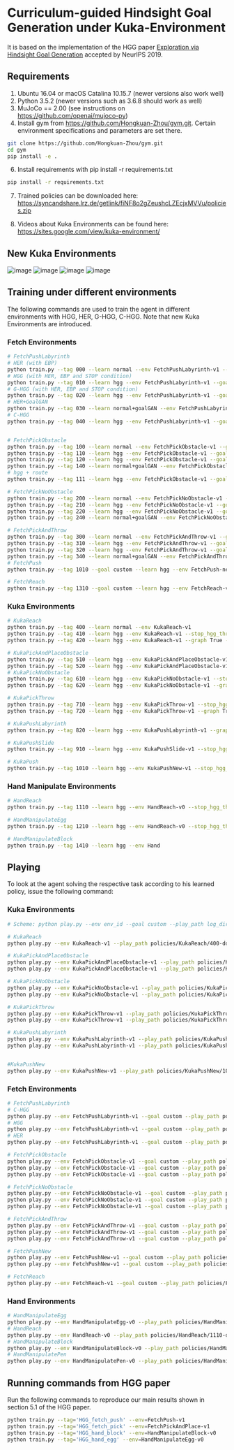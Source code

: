 # Curriculum-guided Hindsight Goal Generation under Kuka-Environment

It is based on the implementation of the HGG paper [Exploration via Hindsight Goal Generation](http://arxiv.org/abs/1906.04279) accepted by NeurIPS 2019.



## Requirements
1. Ubuntu 16.04 or macOS Catalina 10.15.7 (newer versions also work well) 
2. Python 3.5.2 (newer versions such as 3.6.8 should work as well)
3. MuJoCo == 2.00 (see instructions on https://github.com/openai/mujoco-py)
4. Install gym from https://github.com/Hongkuan-Zhou/gym.git. Certain environment specifications and parameters are set there. 


```bash
git clone https://github.com/Hongkuan-Zhou/gym.git
cd gym
pip install -e . 
```

6. Install requirements with pip install -r requirements.txt
```bash
pip install -r requirements.txt
```

7. Trained policies can be downloaded here: 
https://syncandshare.lrz.de/getlink/fiNF8o2gZeushcLZEcjxMVVu/policies.zip
   
8. Videos about Kuka Environments can be found here:
https://sites.google.com/view/kuka-environment/
   

## New Kuka Environments
![image](https://github.com/Hongkuan-Zhou/C-HGG/blob/main/Image/KukaReach.png)
![image](https://github.com/Hongkuan-Zhou/C-HGG/blob/main/Image/KukaPush.png)
![image](https://github.com/Hongkuan-Zhou/C-HGG/blob/main/Image/KukaPickNoObstacle.png)
![image](https://github.com/Hongkuan-Zhou/C-HGG/blob/main/Image/KukaPickObstacle.png)
## Training under different environments

The following commands are used to train the agent in different environments with HGG, HER, G-HGG, C-HGG.
Note that new Kuka Environments are introduced.

### Fetch Environments
```bash
# FetchPushLabyrinth
# HER (with EBP)
python train.py --tag 000 --learn normal --env FetchPushLabyrinth-v1 --goal custom 
# HGG (with HER, EBP and STOP condition)
python train.py --tag 010 --learn hgg --env FetchPushLabyrinth-v1 --goal custom --stop_hgg_threshold 0.3
# G-HGG (with HER, EBP and STOP condition)
python train.py --tag 020 --learn hgg --env FetchPushLabyrinth-v1 --goal custom --graph True --n_x 31 --n_y 31 --n_z 11 --stop_hgg_threshold 0.3 
# HER+GoalGAN
python train.py --tag 030 --learn normal+goalGAN --env FetchPushLabyrinth-v1 --goal custom
# C-HGG
python train.py --tag 040 --learn hgg --env FetchPushLabyrinth-v1 --goal custom --stop_hgg_threshold 0.3 --curriculum True


# FetchPickObstacle
python train.py --tag 100 --learn normal --env FetchPickObstacle-v1 --goal custom 
python train.py --tag 110 --learn hgg --env FetchPickObstacle-v1 --goal custom --stop_hgg_threshold 0.3
python train.py --tag 120 --learn hgg --env FetchPickObstacle-v1 --goal custom --graph True --n_x 31 --n_y 31 --n_z 11 --stop_hgg_threshold 0.3
python train.py --tag 140 --learn normal+goalGAN --env FetchPickObstacle-v1 --goal custom
# hgg + route
python train.py --tag 111 --learn hgg --env FetchPickObstacle-v1 --goal custom --stop_hgg_threshold 0.5 --route True 

# FetchPickNoObstacle
python train.py --tag 200 --learn normal --env FetchPickNoObstacle-v1 --goal custom 
python train.py --tag 210 --learn hgg --env FetchPickNoObstacle-v1 --goal custom --stop_hgg_threshold 0.3
python train.py --tag 220 --learn hgg --env FetchPickNoObstacle-v1 --goal custom --graph True --n_x 31 --n_y 31 --n_z 11 --stop_hgg_threshold 0.3
python train.py --tag 240 --learn normal+goalGAN --env FetchPickNoObstacle-v1 --goal custom

# FetchPickAndThrow
python train.py --tag 300 --learn normal --env FetchPickAndThrow-v1 --goal custom 
python train.py --tag 310 --learn hgg --env FetchPickAndThrow-v1 --goal custom --stop_hgg_threshold 0.9
python train.py --tag 320 --learn hgg --env FetchPickAndThrow-v1 --goal custom --graph True --n_x 51 --n_y 51 --n_z 7 --stop_hgg_threshold 0.9
python train.py --tag 340 --learn normal+goalGAN --env FetchPickAndThrow-v1 --goal custom
# FetchPush
python train.py --tag 1010 --goal custom --learn hgg --env FetchPush-new-v1 --stop_hgg_threshold 0.3 --epoch 20

# FetchReach
python train.py --tag 1310 --goal custom --learn hgg --env FetchReach-v1 --stop_hgg_threshold 0.3 --epoch 20

```
### Kuka Environments
```bash
# KukaReach
python train.py --tag 400 --learn normal --env KukaReach-v1 
python train.py --tag 410 --learn hgg --env KukaReach-v1 --stop_hgg_threshold 0.3
python train.py --tag 420 --learn hgg --env KukaReach-v1 --graph True --n_x 51 --n_y 51 --n_z 7 --stop_hgg_threshold 0.9

# KukaPickAndPlaceObstacle
python train.py --tag 510 --learn hgg --env KukaPickAndPlaceObstacle-v1 --stop_hgg_threshold 0.3
python train.py --tag 520 --learn hgg --env KukaPickAndPlaceObstacle-v1 --graph True --n_x 51 --n_y 51 --n_z 15 --stop_hgg_threshold 0.9
# KukaPickNoObstacle
python train.py --tag 610 --learn hgg --env KukaPickNoObstacle-v1 --stop_hgg_threshold 0.3
python train.py --tag 620 --learn hgg --env KukaPickNoObstacle-v1 --graph True --n_x 51 --n_y 51 --n_z 15 --stop_hgg_threshold 0.9

# KukaPickThrow
python train.py --tag 710 --learn hgg --env KukaPickThrow-v1 --stop_hgg_threshold 0.3 --epoch 30
python train.py --tag 720 --learn hgg --env KukaPickThrow-v1 --graph True --n_x 51 --n_y 51 --n_z 7 --stop_hgg_threshold 0.9 --epoch 30

# KukaPushLabyrinth
python train.py --tag 820 --learn hgg --env KukaPushLabyrinth-v1 --graph True --n_x 51 --n_y 51 --n_z 7 --stop_hgg_threshold 0.9

# KukaPushSlide
python train.py --tag 910 --learn hgg --env KukaPushSlide-v1 --stop_hgg_threshold 0.3 --epoch 20

# KukaPush
python train.py --tag 1010 --learn hgg --env KukaPushNew-v1 --stop_hgg_threshold 0.3 --epoch 20
```

### Hand Manipulate Environments
```bash
# HandReach
python train.py --tag 1110 --learn hgg --env HandReach-v0 --stop_hgg_threshold 0.3 --epoch 20

# HandManipulateEgg
python train.py --tag 1210 --learn hgg --env HandReach-v0 --stop_hgg_threshold 0.3 --epoch 20

# HandManipulateBlock
python train.py --tag 1410 --learn hgg --env Hand 
```

## Playing 

To look at the agent solving the respective task according to his learned policy, issue the following command:

### Kuka Environments
```bash
# Scheme: python play.py --env env_id --goal custom --play_path log_dir --play_epoch <epoch number, latest or best>

# KukaReach
python play.py --env KukaReach-v1 --play_path policies/KukaReach/400-ddpg-KukaReach-v1-normal --play_epoch best

# KukaPickAndPlaceObstacle
python play.py --env KukaPickAndPlaceObstacle-v1 --play_path policies/KukaPickAndPlaceObstacle/520-ddpg-KukaPickAndPlaceObstacle-v1-hgg-graph-stop --play_epoch best
python play.py --env KukaPickAndPlaceObstacle-v1 --play_path policies/KukaPickAndPlaceObstacle/510-ddpg-KukaPickAndPlaceObstacle-v1-hgg-stop --play_epoch best

# KukaPickNoObstacle
python play.py --env KukaPickNoObstacle-v1 --play_path policies/KukaPickNoObstacle/610-ddpg-KukaPickNoObstacle-v1-hgg-stop --play_epoch best
python play.py --env KukaPickNoObstacle-v1 --play_path policies/KukaPickNoObstacle/620-ddpg-KukaPickNoObstacle-v1-hgg-graph-stop --play_epoch best

# KukaPickThrow
python play.py --env KukaPickThrow-v1 --play_path policies/KukaPickThrow/710-ddpg-KukaPickThrow-v1-hgg-stop --play_epoch best
python play.py --env KukaPickThrow-v1 --play_path policies/KukaPickThrow/720-ddpg-KukaPickThrow-v1-hgg-graph-stop --play_epoch best

# KukaPushLabyrinth
python play.py --env KukaPushLabyrinth-v1 --play_path policies/KukaPushLabyrinth/810-ddpg-KukaPushLabyrinth-v1-hgg-stop --play_epoch best
python play.py --env KukaPushLabyrinth-v1 --play_path policies/KukaPushLabyrinth/820-ddpg-KukaPushLabyrinth-v1-hgg-graph-stop --play_epoch best


#KukaPushNew
python play.py --env KukaPushNew-v1 --play_path policies/KukaPushNew/1010-ddpg-KukaPushNew-v1-hgg-stop --play_epoch best

```
### Fetch Environments
```bash
# FetchPushLabyrinth
# C-HGG
python play.py --env FetchPushLabyrinth-v1 --goal custom --play_path policies/FetchPushLabyrinth/020-ddpg-FetchPushLabyrinth-v1-hgg-graph-stop-curriculum --play_epoch best
# HGG
python play.py --env FetchPushLabyrinth-v1 --goal custom --play_path policies/FetchPushLabyrinth/010-ddpg-FetchPushLabyrinth-v1-hgg-stop --play_epoch best
# HER
python play.py --env FetchPushLabyrinth-v1 --goal custom --play_path policies/FetchPushLabyrinth/000-ddpg-FetchPushLabyrinth-v1-normal --play_epoch best

# FetchPickObstacle
python play.py --env FetchPickObstacle-v1 --goal custom --play_path policies/FetchPickObstacle/100-ddpg-FetchPickObstacle-v1-normal --play_epoch best
python play.py --env FetchPickObstacle-v1 --goal custom --play_path policies/FetchPickObstacle/110-ddpg-FetchPickObstacle-v1-hgg-stop --play_epoch best
python play.py --env FetchPickObstacle-v1 --goal custom --play_path policies/FetchPickObstacle/120-ddpg-FetchPickObstacle-v1-hgg-graph-stop-curriculum --play_epoch best

# FetchPickNoObstacle
python play.py --env FetchPickNoObstacle-v1 --goal custom --play_path policies/FetchPickNoObstacle/200-ddpg-FetchPickNoObstacle-v1-normal --play_epoch best
python play.py --env FetchPickNoObstacle-v1 --goal custom --play_path policies/FetchPickNoObstacle/210-ddpg-FetchPickNoObstacle-v1-hgg-stop --play_epoch best
python play.py --env FetchPickNoObstacle-v1 --goal custom --play_path policies/FetchPickNoObstacle/220-ddpg-FetchPickNoObstacle-v1-hgg-graph-stop-curriculum --play_epoch best

# FetchPickAndThrow
python play.py --env FetchPickAndThrow-v1 --goal custom --play_path policies/FetchPickAndThrow/300-ddpg-FetchPickAndThrow-v1-normal --play_epoch best
python play.py --env FetchPickAndThrow-v1 --goal custom --play_path policies/FetchPickAndThrow/310-ddpg-FetchPickAndThrow-v1-hgg-stop  --play_epoch best
python play.py --env FetchPickAndThrow-v1 --goal custom --play_path policies/FetchPickAndThrow/320-ddpg-FetchPickAndThrow-v1-hgg-mesh-stop  --play_epoch best

# FetchPushNew
python play.py --env FetchPushNew-v1 --goal custom --play_path policies/FetchPushNew/1011-ddpg-FetchPushNew-v1-hgg-stop-curriculum --play_epoch best
python play.py --env FetchPushNew-v1 --goal custom --play_path policies/FetchPushNew/1012-ddpg-FetchPushNew-v1-hgg-stop --play_epoch best

# FetchReach
python play.py --env FetchReach-v1 --goal custom --play_path policies/FetchReach/1310-ddpg-FetchReach-v1-hgg-stop --play_epoch best

```
### Hand Environments
```bash
# HandManipulateEgg
python play.py --env HandManipulateEgg-v0 --play_path policies/HandManipulateEgg/1210-ddpg-HandManipulateEgg-v0-hgg-stop --play_epoch best
# HandReach
python play.py --env HandReach-v0 --play_path policies/HandReach/1110-ddpg-HandReach-v0-hgg-stop --play_epoch best
# HandManipulateBlock
python play.py --env HandManipulateBlock-v0 --play_path policies/HandManipulateBlock/1410-ddpg-HandManipulateBlock-v0-hgg-stop --play_epoch best
# HandManipulatePen
python play.py --env HandManipulatePen-v0 --play_path policies/HandManipulatePen/1510-ddpg-HandManipulatePen-v0-hgg-stop  --play_epoch best
```

## Running commands from HGG paper

Run the following commands to reproduce our main results shown in section 5.1 of the HGG paper.

```bash
python train.py --tag='HGG_fetch_push' --env=FetchPush-v1
python train.py --tag='HGG_fetch_pick' --env=FetchPickAndPlace-v1
python train.py --tag='HGG_hand_block' --env=HandManipulateBlock-v0
python train.py --tag='HGG_hand_egg' --env=HandManipulateEgg-v0
```
